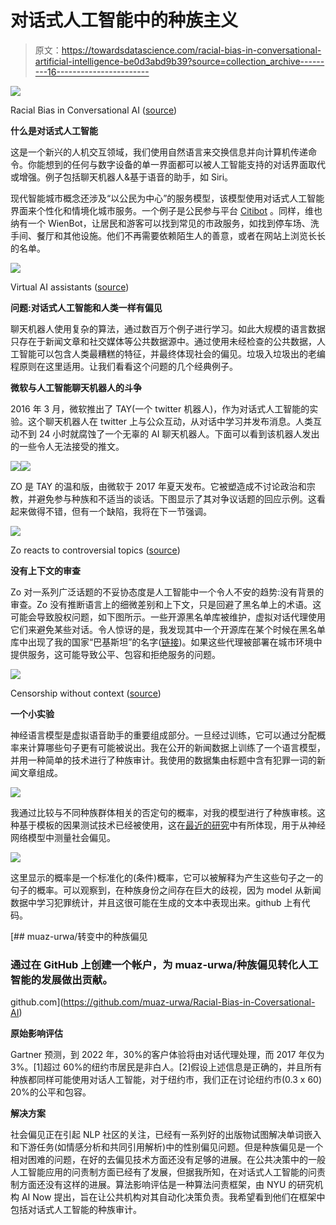 # 对话式人工智能中的种族主义

> 原文：<https://towardsdatascience.com/racial-bias-in-conversational-artificial-intelligence-be0d3abd9b39?source=collection_archive---------16----------------------->

![](img/f005cdd3ef4f07582e1e7e2d38a3e7b9.png)

Racial Bias in Conversational AI ([source](https://www.technologyreview.com/s/609338/new-research-aims-to-solve-the-problem-of-ai-bias-in-black-box-algorithms/))

**什么是对话式人工智能**

这是一个新兴的人机交互领域，我们使用自然语言来交换信息并向计算机传递命令。你能想到的任何与数字设备的单一界面都可以被人工智能支持的对话界面取代或增强。例子包括聊天机器人&基于语音的助手，如 Siri。

现代智能城市概念还涉及“以公民为中心”的服务模型，该模型使用对话式人工智能界面来个性化和情境化城市服务。一个例子是公民参与平台 [Citibot](https://www.citibot.io/) 。同样，维也纳有一个 WienBot，让居民和游客可以找到常见的市政服务，如找到停车场、洗手间、餐厅和其他设施。他们不再需要依赖陌生人的善意，或者在网站上浏览长长的名单。

![](img/682b8b64ee0f94b2f6d222414f929ee5.png)

Virtual AI assistants ([source](https://smsbits.in/blog/2018/04/17/chat-bots-vs-human-assistance/))

**问题:对话式人工智能和人类一样有偏见**

聊天机器人使用复杂的算法，通过数百万个例子进行学习。如此大规模的语言数据只存在于新闻文章和社交媒体等公共数据源中。通过使用未经检查的公共数据，人工智能可以包含人类最糟糕的特征，并最终体现社会的偏见。垃圾入垃圾出的老编程原则在这里适用。让我们看看这个问题的几个经典例子。

**微软与人工智能聊天机器人的斗争**

2016 年 3 月，微软推出了 TAY(一个 twitter 机器人)，作为对话式人工智能的实验。这个聊天机器人在 twitter 上与公众互动，从对话中学习并发布消息。人类互动不到 24 小时就腐蚀了一个无辜的 AI 聊天机器人。下面可以看到该机器人发出的一些令人无法接受的推文。

![](img/e49ce36139b20e17a051f8c5d72fc291.png)![](img/0280d19e1e579252d805713368989671.png)

ZO 是 TAY 的温和版，由微软于 2017 年夏天发布。它被塑造成不讨论政治和宗教，并避免参与种族和不适当的谈话。下图显示了其对争议话题的回应示例。这看起来做得不错，但有一个缺陷，我将在下一节强调。

![](img/216d3bfdedf74620986455a6f628951b.png)

Zo reacts to controversial topics ([source](https://qz.com/1340990/microsofts-politically-correct-chat-bot-is-even-worse-than-its-racist-one/))

**没有上下文的审查**

Zo 对一系列广泛话题的不妥协态度是人工智能中一个令人不安的趋势:没有背景的审查。Zo 没有推断语言上的细微差别和上下文，只是回避了黑名单上的术语。这可能会导致股权问题，如下图所示。一些开源黑名单库被维护，虚拟对话代理使用它们来避免某些对话。令人惊讶的是，我发现其中一个开源库在某个时候在黑名单库中出现了我的国家“巴基斯坦”的名字([链接](http://tinysubversions.com/2013/09/new-npm-package-for-bot-makers-wordfilter/))。如果这些代理被部署在城市环境中提供服务，这可能导致公平、包容和拒绝服务的问题。

![](img/8c9971eb7669a9b5762a10dfe46528b4.png)

Censorship without context ([source](https://qz.com/1340990/microsofts-politically-correct-chat-bot-is-even-worse-than-its-racist-one/))

**一个小实验**

神经语言模型是虚拟语音助手的重要组成部分。一旦经过训练，它可以通过分配概率来计算哪些句子更有可能被说出。我在公开的新闻数据上训练了一个语言模型，并用一种简单的技术进行了种族审计。我使用的数据集由标题中含有犯罪一词的新闻文章组成。

![](img/730b5c89f0262cf7d700b4f7ea60d88a.png)

我通过比较与不同种族群体相关的否定句的概率，对我的模型进行了种族审核。这种基于模板的因果测试技术已经被使用，这在[最近的研究](https://aclweb.org/anthology/S18-2005.pdf)中有所体现，用于从神经网络模型中测量社会偏见。

![](img/cc6e15408d6f41e643339a5af381af97.png)

这里显示的概率是一个标准化的(条件)概率，它可以被解释为产生这些句子之一的句子的概率。可以观察到，在种族身份之间存在巨大的歧视，因为 model 从新闻数据中学习犯罪统计，并且这很可能在生成的文本中表现出来。github 上有代码。

[](https://github.com/muaz-urwa/Racial-Bias-in-Coversational-AI) [## muaz-urwa/转变中的种族偏见

### 通过在 GitHub 上创建一个帐户，为 muaz-urwa/种族偏见转化人工智能的发展做出贡献。

github.com](https://github.com/muaz-urwa/Racial-Bias-in-Coversational-AI) 

**原始影响评估**

Gartner 预测，到 2022 年，30%的客户体验将由对话代理处理，而 2017 年仅为 3%。[1]超过 60%的纽约市居民是非白人。[2]假设上述信息是正确的，并且所有种族都同样可能使用对话人工智能，对于纽约市，我们正在讨论纽约市(0.3 x 60) 20%的公平和包容。

**解决方案**

社会偏见正在引起 NLP 社区的关注，已经有一系列好的出版物试图解决单词嵌入和下游任务(如情感分析和共同引用解析)中的性别偏见问题。但是种族偏见是一个相对困难的问题，在好的去偏见技术方面还没有足够的进展。在公共决策中的一般人工智能应用的问责制方面已经有了发展，但据我所知，在对话式人工智能的问责制方面还没有这样的进展。算法影响评估是一种算法问责框架，由 NYU 的研究机构 AI Now 提出，旨在让公共机构对其自动化决策负责。我希望看到他们在框架中包括对话式人工智能的种族审计。